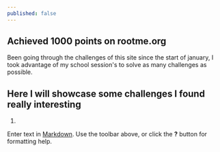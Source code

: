 ```yaml
---
published: false
---
```

## Achieved 1000 points on rootme.org

Been going through the challenges of this site since the start of january, I took advantage of my school session's to solve as many challenges as possible.

Here I will showcase some challenges I found really interesting
---
1.

Enter text in [Markdown](http://daringfireball.net/projects/markdown/). Use the toolbar above, or click the **?** button for formatting help.
